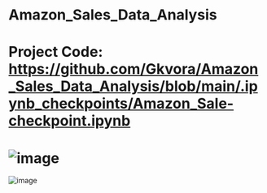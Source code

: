 # Amazon_Sales_Data_Analysis

# Project Code: https://github.com/Gkvora/Amazon_Sales_Data_Analysis/blob/main/.ipynb_checkpoints/Amazon_Sale-checkpoint.ipynb
# ![image](https://github.com/Gkvora/Amazon_Sales_Data_Analysis/assets/117502951/e7cada6d-7eb9-45ee-9cf2-bed73b24433a)
![image](https://github.com/Gkvora/Amazon_Sales_Data_Analysis/assets/117502951/ab002114-bebd-46bb-bd80-911f4ab7cfee)

